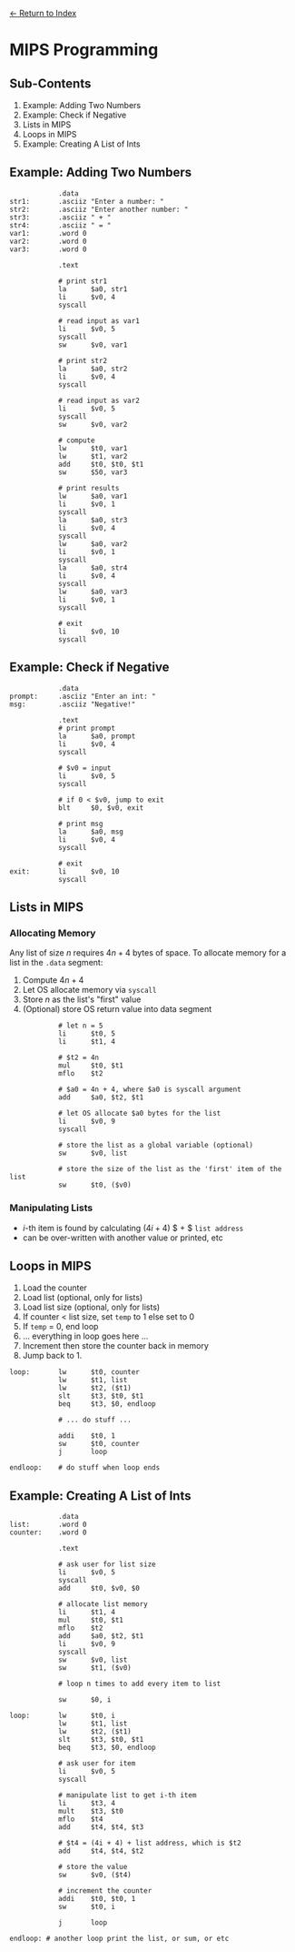 [← Return to Index](https://github.com/cjmlgrto/fit2085-notes/)

# MIPS Programming

## Sub-Contents
1. Example: Adding Two Numbers
2. Example: Check if Negative
3. Lists in MIPS
4. Loops in MIPS
5. Example: Creating A List of Ints

## Example: Adding Two Numbers
```assembly
			.data
str1:		.asciiz "Enter a number: "
str2:		.asciiz "Enter another number: "
str3:		.asciiz " + "
str4:		.asciiz " = "
var1:		.word 0
var2:		.word 0
var3:		.word 0

			.text
			
			# print str1
			la		$a0, str1
			li		$v0, 4
			syscall
			
			# read input as var1
			li		$v0, 5
			syscall
			sw		$v0, var1
			
			# print str2
			la		$a0, str2
			li		$v0, 4
			syscall
			
			# read input as var2
			li		$v0, 5
			syscall
			sw		$v0, var2
			
			# compute
			lw		$t0, var1
			lw		$t1, var2
			add		$t0, $t0, $t1
			sw		$50, var3
			
			# print results
			lw		$a0, var1
			li		$v0, 1
			syscall
			la		$a0, str3
			li		$v0, 4
			syscall
			lw		$a0, var2
			li		$v0, 1
			syscall
			la		$a0, str4
			li		$v0, 4
			syscall
			lw		$a0, var3
			li		$v0, 1
			syscall
			
			# exit
			li		$v0, 10
			syscall
```

## Example: Check if Negative
```assembly
			.data
prompt:		.asciiz "Enter an int: "
msg:		.asciiz "Negative!"

			.text
			# print prompt
			la		$a0, prompt
			li		$v0, 4
			syscall
			
			# $v0 = input
			li		$v0, 5
			syscall
			
			# if 0 < $v0, jump to exit
			blt		$0, $v0, exit
			
			# print msg
			la		$a0, msg
			li		$v0, 4
			syscall
			
			# exit
exit:		li		$v0, 10
			syscall
```

## Lists in MIPS

### Allocating Memory
Any list of size $n$ requires $4n + 4$ bytes of space. To allocate memory for a list in the `.data` segment:

1. Compute $4n + 4$
2. Let OS allocate memory via `syscall`
3. Store $n$ as the list's "first" value
4. (Optional) store OS return value into data segment

```assembly
			# let n = 5
			li		$t0, 5
			li		$t1, 4
			
			# $t2 = 4n
			mul		$t0, $t1
			mflo	$t2
			
			# $a0 = 4n + 4, where $a0 is syscall argument
			add		$a0, $t2, $t1
			
			# let OS allocate $a0 bytes for the list
			li		$v0, 9
			syscall
			
			# store the list as a global variable (optional)
			sw		$v0, list
			
			# store the size of the list as the 'first' item of the list
			sw		$t0, ($v0)
```

### Manipulating Lists
- $i$-th item is found by calculating $(4i + 4)$ $ + $ `list address`
- can be over-written with another value or printed, etc

## Loops in MIPS
1. Load the counter
2. Load list (optional, only for lists)
3. Load list size (optional, only for lists)
4. If counter $<$ list size, set `temp` to 1 else set to 0
5. If `temp` = 0, end loop
6. ... everything in loop goes here ...
7. Increment then store the counter back in memory
8. Jump back to 1.

```assembly
loop:		lw		$t0, counter
			lw		$t1, list
			lw		$t2, ($t1)
			slt		$t3, $t0, $t1
			beq		$t3, $0, endloop
			
			# ... do stuff ...
			
			addi	$t0, 1
			sw		$t0, counter
			j		loop
			
endloop:	# do stuff when loop ends
```

## Example: Creating A List of Ints
```assembly
			.data
list:		.word 0
counter:	.word 0

			.text
			
			# ask user for list size
			li		$v0, 5
			syscall
			add		$t0, $v0, $0
			
			# allocate list memory
			li		$t1, 4
			mul		$t0, $t1
			mflo	$t2
			add 	$a0, $t2, $t1
			li		$v0, 9
			syscall
			sw		$v0, list
			sw		$t1, ($v0)
			
			# loop n times to add every item to list
			
			sw		$0, i
			
loop:		lw		$t0, i
			lw		$t1, list
			lw		$t2, ($t1)
			slt		$t3, $t0, $t1
			beq		$t3, $0, endloop
			
			# ask user for item
			li		$v0, 5
			syscall
			
			# manipulate list to get i-th item
			li		$t3, 4
			mult	$t3, $t0
			mflo	$t4
			add		$t4, $t4, $t3
			
			# $t4 = (4i + 4) + list address, which is $t2
			add		$t4, $t4, $t2
			
			# store the value
			sw		$v0, ($t4)
			
			# increment the counter
			addi	$t0, $t0, 1
			sw		$t0, i
			
			j		loop
			
endloop: # another loop print the list, or sum, or etc
```
			


			